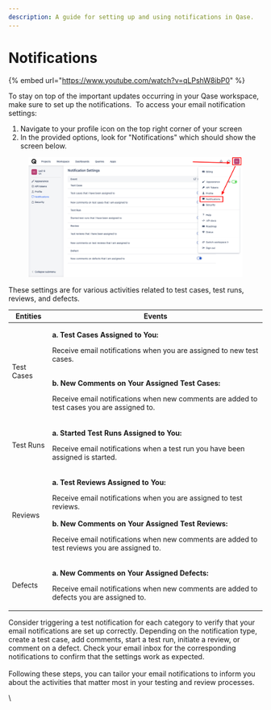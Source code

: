 ```yaml
---
description: A guide for setting up and using notifications in Qase.
---
```


# Notifications

{% embed url="https://www.youtube.com/watch?v=qLPshW8ibP0" %}

To stay on top of the important updates occurring in your Qase workspace, make sure to set up the notifications. ​ To access your email notification settings:

1. Navigate to your profile icon on the top right corner of your screen ​
2. In the provided options, look for "Notifications" which should show the screen below.



<figure><img src="../../.gitbook/assets/notifications.png" alt="Screenshot of Qase notification settings"><figcaption></figcaption></figure>

These settings are for various activities related to test cases, test runs, reviews, and defects.



| Entities   | Events                                                                                                                                                                                                                                                                                                      |
| ---------- | ----------------------------------------------------------------------------------------------------------------------------------------------------------------------------------------------------------------------------------------------------------------------------------------------------------- |
| Test Cases | <p><strong>a. Test Cases Assigned to You:</strong></p><p>Receive email notifications when you are assigned to new test cases.<br>​</p><p><strong>b. New Comments on Your Assigned Test Cases:</strong></p><p>Receive email notifications when new comments are added to test cases you are assigned to.</p> |
| Test Runs  | <p><strong>a. Started Test Runs Assigned to You:</strong></p><p>Receive email notifications when a test run you have been assigned is started.</p>                                                                                                                                                          |
| Reviews    | <p><strong>a. Test Reviews Assigned to You:</strong></p><p>Receive email notifications when you are assigned to test reviews.<br><br><strong>b. New Comments on Your Assigned Test Reviews:</strong></p><p>Receive email notifications when new comments are added to test reviews you are assigned to.</p> |
| Defects    | <p><strong>a. New Comments on Your Assigned Defects:</strong></p><p>Receive email notifications when new comments are added to defects you are assigned to.</p>                                                                                                                                             |

Consider triggering a test notification for each category to verify that your email notifications are set up correctly. Depending on the notification type, create a test case, add comments, start a test run, initiate a review, or comment on a defect. Check your email inbox for the corresponding notifications to confirm that the settings work as expected.\
​\
Following these steps, you can tailor your email notifications to inform you about the activities that matter most in your testing and review processes.

\

